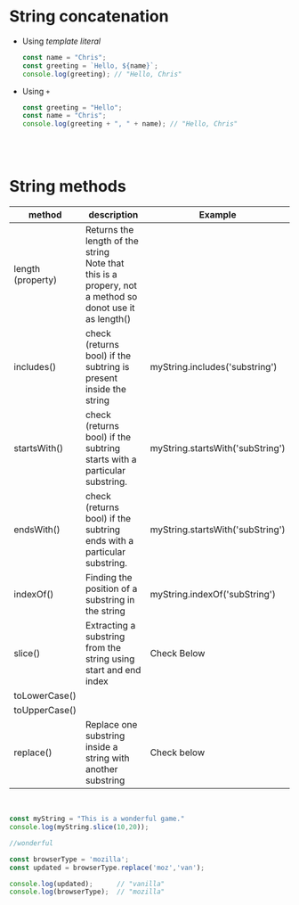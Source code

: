 # String concatenation

- Using *template literal*

    ```js
    const name = "Chris";
    const greeting = `Hello, ${name}`;
    console.log(greeting); // "Hello, Chris"
    ```
- Using `+`

    ```js
    const greeting = "Hello";
    const name = "Chris";
    console.log(greeting + ", " + name); // "Hello, Chris"
    ```

<br>
<br>

# String methods

| method | description | Example |
|---|---|---|
| length (property) | Returns the length of the string <br> Note that this is a propery, not a method so donot use it as length() |   |
| includes() | check (returns bool) if the subtring is present inside the string | myString.includes('substring') |
|startsWith() | check (returns bool) if the subtring starts with a particular substring.| myString.startsWith('subString') |
| endsWith()| check (returns bool) if the subtring ends with a particular substring.  | myString.startsWith('subString') |
| indexOf() | Finding the position of a substring in the string | myString.indexOf('subString')  |
| slice() | Extracting a substring from the string using start and end index | Check Below |
| toLowerCase() | | |
| toUpperCase() | | |
| replace() | Replace one substring inside a string with another substring | Check below |


<br>

```js
const myString = "This is a wonderful game."
console.log(myString.slice(10,20)); 

//wonderful
```

```js
const browserType = 'mozilla';
const updated = browserType.replace('moz','van');

console.log(updated);      // "vanilla"
console.log(browserType);  // "mozilla"
```
